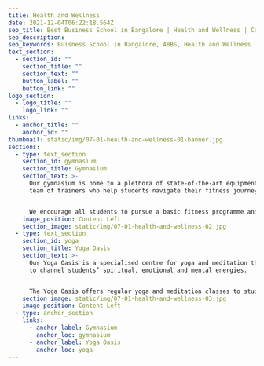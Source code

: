 ```yaml
---
title: Health and Wellness
date: 2021-12-04T06:22:18.564Z
seo_title: Best Business School in Bangalore | Health and Wellness | Campus Life 
seo_description: 
seo_keywords: Buisness School in Bangalore, ABBS, Health and Wellness
text_section:
  - section_id: ""
    section_title: ""
    section_text: ""
    button_label: ""
    button_link: ""
logo_section:
  - logo_title: ""
    logo_link: ""
links:
  - anchor_title: ""
    anchor_id: ""
thumbnail: static/img/07-01-health-and-wellness-01-banner.jpg
sections:
  - type: text_section
    section_id: gymnasium
    section_title: Gymnasium
    section_text: >-
      Our gymnasium is home to a plethora of state-of-the-art equipment and a
      team of trainers who help students navigate their fitness journey.  


      We encourage all students to pursue a basic fitness programme and strike a balance between mental and physical fitness.
    image_position: Content Left
    section_image: static/img/07-01-health-and-wellness-02.jpg
  - type: text_section
    section_id: yoga
    section_title: Yoga Oasis
    section_text: >-
      Our Yoga Oasis is a specialised centre for yoga and meditation that aims
      to channel students’ spiritual, emotional and mental energies. 


      The Yoga Oasis offers regular yoga and meditation classes to students, conducted by skilled industry-acclaimed trainers.
    section_image: static/img/07-01-health-and-wellness-03.jpg
    image_position: Content Left
  - type: anchor_section
    links:
      - anchor_label: Gymnasium
        anchor_loc: gymnasium
      - anchor_label: Yoga Oasis
        anchor_loc: yoga
---
```

